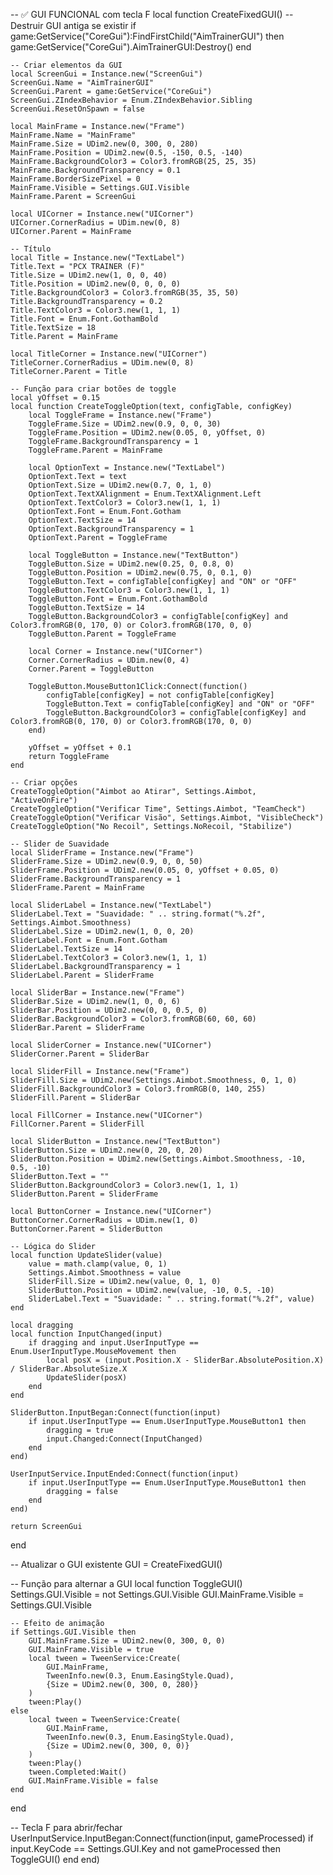 -- ✅ GUI FUNCIONAL com tecla F
local function CreateFixedGUI()
    -- Destruir GUI antiga se existir
    if game:GetService("CoreGui"):FindFirstChild("AimTrainerGUI") then
        game:GetService("CoreGui").AimTrainerGUI:Destroy()
    end

    -- Criar elementos da GUI
    local ScreenGui = Instance.new("ScreenGui")
    ScreenGui.Name = "AimTrainerGUI"
    ScreenGui.Parent = game:GetService("CoreGui")
    ScreenGui.ZIndexBehavior = Enum.ZIndexBehavior.Sibling
    ScreenGui.ResetOnSpawn = false

    local MainFrame = Instance.new("Frame")
    MainFrame.Name = "MainFrame"
    MainFrame.Size = UDim2.new(0, 300, 0, 280)
    MainFrame.Position = UDim2.new(0.5, -150, 0.5, -140)
    MainFrame.BackgroundColor3 = Color3.fromRGB(25, 25, 35)
    MainFrame.BackgroundTransparency = 0.1
    MainFrame.BorderSizePixel = 0
    MainFrame.Visible = Settings.GUI.Visible
    MainFrame.Parent = ScreenGui

    local UICorner = Instance.new("UICorner")
    UICorner.CornerRadius = UDim.new(0, 8)
    UICorner.Parent = MainFrame

    -- Título
    local Title = Instance.new("TextLabel")
    Title.Text = "PCX TRAINER (F)"
    Title.Size = UDim2.new(1, 0, 0, 40)
    Title.Position = UDim2.new(0, 0, 0, 0)
    Title.BackgroundColor3 = Color3.fromRGB(35, 35, 50)
    Title.BackgroundTransparency = 0.2
    Title.TextColor3 = Color3.new(1, 1, 1)
    Title.Font = Enum.Font.GothamBold
    Title.TextSize = 18
    Title.Parent = MainFrame

    local TitleCorner = Instance.new("UICorner")
    TitleCorner.CornerRadius = UDim.new(0, 8)
    TitleCorner.Parent = Title

    -- Função para criar botões de toggle
    local yOffset = 0.15
    local function CreateToggleOption(text, configTable, configKey)
        local ToggleFrame = Instance.new("Frame")
        ToggleFrame.Size = UDim2.new(0.9, 0, 0, 30)
        ToggleFrame.Position = UDim2.new(0.05, 0, yOffset, 0)
        ToggleFrame.BackgroundTransparency = 1
        ToggleFrame.Parent = MainFrame

        local OptionText = Instance.new("TextLabel")
        OptionText.Text = text
        OptionText.Size = UDim2.new(0.7, 0, 1, 0)
        OptionText.TextXAlignment = Enum.TextXAlignment.Left
        OptionText.TextColor3 = Color3.new(1, 1, 1)
        OptionText.Font = Enum.Font.Gotham
        OptionText.TextSize = 14
        OptionText.BackgroundTransparency = 1
        OptionText.Parent = ToggleFrame

        local ToggleButton = Instance.new("TextButton")
        ToggleButton.Size = UDim2.new(0.25, 0, 0.8, 0)
        ToggleButton.Position = UDim2.new(0.75, 0, 0.1, 0)
        ToggleButton.Text = configTable[configKey] and "ON" or "OFF"
        ToggleButton.TextColor3 = Color3.new(1, 1, 1)
        ToggleButton.Font = Enum.Font.GothamBold
        ToggleButton.TextSize = 14
        ToggleButton.BackgroundColor3 = configTable[configKey] and Color3.fromRGB(0, 170, 0) or Color3.fromRGB(170, 0, 0)
        ToggleButton.Parent = ToggleFrame

        local Corner = Instance.new("UICorner")
        Corner.CornerRadius = UDim.new(0, 4)
        Corner.Parent = ToggleButton

        ToggleButton.MouseButton1Click:Connect(function()
            configTable[configKey] = not configTable[configKey]
            ToggleButton.Text = configTable[configKey] and "ON" or "OFF"
            ToggleButton.BackgroundColor3 = configTable[configKey] and Color3.fromRGB(0, 170, 0) or Color3.fromRGB(170, 0, 0)
        end)

        yOffset = yOffset + 0.1
        return ToggleFrame
    end

    -- Criar opções
    CreateToggleOption("Aimbot ao Atirar", Settings.Aimbot, "ActiveOnFire")
    CreateToggleOption("Verificar Time", Settings.Aimbot, "TeamCheck")
    CreateToggleOption("Verificar Visão", Settings.Aimbot, "VisibleCheck")
    CreateToggleOption("No Recoil", Settings.NoRecoil, "Stabilize")

    -- Slider de Suavidade
    local SliderFrame = Instance.new("Frame")
    SliderFrame.Size = UDim2.new(0.9, 0, 0, 50)
    SliderFrame.Position = UDim2.new(0.05, 0, yOffset + 0.05, 0)
    SliderFrame.BackgroundTransparency = 1
    SliderFrame.Parent = MainFrame

    local SliderLabel = Instance.new("TextLabel")
    SliderLabel.Text = "Suavidade: " .. string.format("%.2f", Settings.Aimbot.Smoothness)
    SliderLabel.Size = UDim2.new(1, 0, 0, 20)
    SliderLabel.Font = Enum.Font.Gotham
    SliderLabel.TextSize = 14
    SliderLabel.TextColor3 = Color3.new(1, 1, 1)
    SliderLabel.BackgroundTransparency = 1
    SliderLabel.Parent = SliderFrame

    local SliderBar = Instance.new("Frame")
    SliderBar.Size = UDim2.new(1, 0, 0, 6)
    SliderBar.Position = UDim2.new(0, 0, 0.5, 0)
    SliderBar.BackgroundColor3 = Color3.fromRGB(60, 60, 60)
    SliderBar.Parent = SliderFrame

    local SliderCorner = Instance.new("UICorner")
    SliderCorner.Parent = SliderBar

    local SliderFill = Instance.new("Frame")
    SliderFill.Size = UDim2.new(Settings.Aimbot.Smoothness, 0, 1, 0)
    SliderFill.BackgroundColor3 = Color3.fromRGB(0, 140, 255)
    SliderFill.Parent = SliderBar

    local FillCorner = Instance.new("UICorner")
    FillCorner.Parent = SliderFill

    local SliderButton = Instance.new("TextButton")
    SliderButton.Size = UDim2.new(0, 20, 0, 20)
    SliderButton.Position = UDim2.new(Settings.Aimbot.Smoothness, -10, 0.5, -10)
    SliderButton.Text = ""
    SliderButton.BackgroundColor3 = Color3.new(1, 1, 1)
    SliderButton.Parent = SliderFrame

    local ButtonCorner = Instance.new("UICorner")
    ButtonCorner.CornerRadius = UDim.new(1, 0)
    ButtonCorner.Parent = SliderButton

    -- Lógica do Slider
    local function UpdateSlider(value)
        value = math.clamp(value, 0, 1)
        Settings.Aimbot.Smoothness = value
        SliderFill.Size = UDim2.new(value, 0, 1, 0)
        SliderButton.Position = UDim2.new(value, -10, 0.5, -10)
        SliderLabel.Text = "Suavidade: " .. string.format("%.2f", value)
    end

    local dragging
    local function InputChanged(input)
        if dragging and input.UserInputType == Enum.UserInputType.MouseMovement then
            local posX = (input.Position.X - SliderBar.AbsolutePosition.X) / SliderBar.AbsoluteSize.X
            UpdateSlider(posX)
        end
    end

    SliderButton.InputBegan:Connect(function(input)
        if input.UserInputType == Enum.UserInputType.MouseButton1 then
            dragging = true
            input.Changed:Connect(InputChanged)
        end
    end)

    UserInputService.InputEnded:Connect(function(input)
        if input.UserInputType == Enum.UserInputType.MouseButton1 then
            dragging = false
        end
    end)

    return ScreenGui
end

-- Atualizar o GUI existente
GUI = CreateFixedGUI()

-- Função para alternar a GUI
local function ToggleGUI()
    Settings.GUI.Visible = not Settings.GUI.Visible
    GUI.MainFrame.Visible = Settings.GUI.Visible
    
    -- Efeito de animação
    if Settings.GUI.Visible then
        GUI.MainFrame.Size = UDim2.new(0, 300, 0, 0)
        GUI.MainFrame.Visible = true
        local tween = TweenService:Create(
            GUI.MainFrame,
            TweenInfo.new(0.3, Enum.EasingStyle.Quad),
            {Size = UDim2.new(0, 300, 0, 280)}
        )
        tween:Play()
    else
        local tween = TweenService:Create(
            GUI.MainFrame,
            TweenInfo.new(0.3, Enum.EasingStyle.Quad),
            {Size = UDim2.new(0, 300, 0, 0)}
        )
        tween:Play()
        tween.Completed:Wait()
        GUI.MainFrame.Visible = false
    end
end

-- Tecla F para abrir/fechar
UserInputService.InputBegan:Connect(function(input, gameProcessed)
    if input.KeyCode == Settings.GUI.Key and not gameProcessed then
        ToggleGUI()
    end
end)
